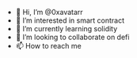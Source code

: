 - 👋 Hi, I’m @0xavatarr
- 👀 I’m interested in smart contract
- 🌱 I’m currently learning solidity
- 💞️ I’m looking to collaborate on defi 
- 📫 How to reach me 

<!---
0xavatarr/0xavatarr is a ✨ special ✨ repository because its `README.md` (this file) appears on your GitHub profile.
You can click the Preview link to take a look at your changes.
--->
